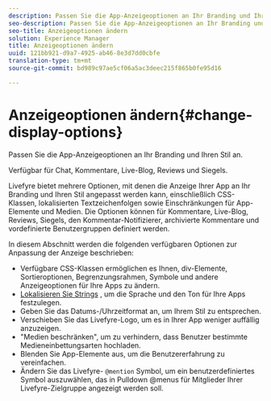 ```yaml
---
description: Passen Sie die App-Anzeigeoptionen an Ihr Branding und Ihren Stil an.
seo-description: Passen Sie die App-Anzeigeoptionen an Ihr Branding und Ihren Stil an.
seo-title: Anzeigeoptionen ändern
solution: Experience Manager
title: Anzeigeoptionen ändern
uuid: 121bb921-d9a7-4925-ab46-8e3d7dd0cbfe
translation-type: tm+mt
source-git-commit: bd989c97ae5cf06a5ac3deec215f865b0fe95d16

---
```



# Anzeigeoptionen ändern{#change-display-options}

Passen Sie die App-Anzeigeoptionen an Ihr Branding und Ihren Stil an.

Verfügbar für Chat, Kommentare, Live-Blog, Reviews und Siegels.

Livefyre bietet mehrere Optionen, mit denen die Anzeige Ihrer App an Ihr Branding und Ihren Stil angepasst werden kann, einschließlich CSS-Klassen, lokalisierten Textzeichenfolgen sowie Einschränkungen für App-Elemente und Medien. Die Optionen können für Kommentare, Live-Blog, Reviews, Siegels, den Kommentar-Notifizierer, archivierte Kommentare und vordefinierte Benutzergruppen definiert werden.

In diesem Abschnitt werden die folgenden verfügbaren Optionen zur Anpassung der Anzeige beschrieben:

* Verfügbare CSS-Klassen ermöglichen es Ihnen, div-Elemente, Sortieroptionen, Begrenzungsrahmen, Symbole und andere Anzeigeoptionen für Ihre Apps zu ändern.
* [Lokalisieren Sie Strings](/help/using/c-settings-other/c-translation-sets/c-localize-strings.md) , um die Sprache und den Ton für Ihre Apps festzulegen.
* Geben Sie das Datums-/Uhrzeitformat an, um Ihrem Stil zu entsprechen.
* Verschieben Sie das Livefyre-Logo, um es in Ihrer App weniger auffällig anzuzeigen.
* "Medien beschränken", um zu verhindern, dass Benutzer bestimmte Medieneinbettungsarten hochladen.
* Blenden Sie App-Elemente aus, um die Benutzererfahrung zu vereinfachen.
* Ändern Sie das Livefyre- `@mention` Symbol, um ein benutzerdefiniertes Symbol auszuwählen, das in Pulldown @menus für Mitglieder Ihrer Livefyre-Zielgruppe angezeigt werden soll.

